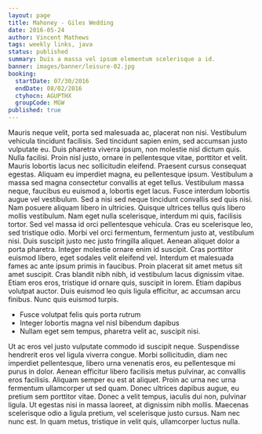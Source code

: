 ```yaml
---
layout: page
title: Mahoney - Giles Wedding
date: 2016-05-24
author: Vincent Mathews
tags: weekly links, java
status: published
summary: Duis a massa vel ipsum elementum scelerisque a id.
banner: images/banner/leisure-02.jpg
booking:
  startDate: 07/30/2016
  endDate: 08/02/2016
  ctyhocn: AGUPTHX
  groupCode: MGW
published: true
---
```

Mauris neque velit, porta sed malesuada ac, placerat non nisi. Vestibulum vehicula tincidunt facilisis. Sed tincidunt sapien enim, sed accumsan justo vulputate eu. Duis pharetra viverra ipsum, non molestie nisl dictum quis. Nulla facilisi. Proin nisl justo, ornare in pellentesque vitae, porttitor et velit. Mauris lobortis lacus nec sollicitudin eleifend. Praesent cursus consequat egestas. Aliquam eu imperdiet magna, eu pellentesque ipsum. Vestibulum a massa sed magna consectetur convallis at eget tellus. Vestibulum massa neque, faucibus eu euismod a, lobortis eget lacus. Fusce interdum lobortis augue vel vestibulum. Sed a nisi sed neque tincidunt convallis sed quis nisi. Nam posuere aliquam libero in ultricies. Quisque ultrices tellus quis libero mollis vestibulum. Nam eget nulla scelerisque, interdum mi quis, facilisis tortor.
Sed vel massa id orci pellentesque vehicula. Cras eu scelerisque leo, sed tristique odio. Morbi vel orci fermentum, fermentum justo at, vestibulum nisi. Duis suscipit justo nec justo fringilla aliquet. Aenean aliquet dolor a porta pharetra. Integer molestie ornare enim id suscipit. Cras porttitor euismod libero, eget sodales velit eleifend vel. Interdum et malesuada fames ac ante ipsum primis in faucibus. Proin placerat sit amet metus sit amet suscipit. Cras blandit nibh nibh, id vestibulum lacus dignissim vitae. Etiam eros eros, tristique id ornare quis, suscipit in lorem. Etiam dapibus volutpat auctor. Duis euismod leo quis ligula efficitur, ac accumsan arcu finibus. Nunc quis euismod turpis.

* Fusce volutpat felis quis porta rutrum
* Integer lobortis magna vel nisl bibendum dapibus
* Nullam eget sem tempus, pharetra velit ac, suscipit nisi.

Ut ac eros vel justo vulputate commodo id suscipit neque. Suspendisse hendrerit eros vel ligula viverra congue. Morbi sollicitudin, diam nec imperdiet pellentesque, libero urna venenatis eros, eu pellentesque mi purus in dolor. Aenean efficitur libero facilisis metus pulvinar, ac convallis eros facilisis. Aliquam semper eu est at aliquet. Proin ac urna nec urna fermentum ullamcorper ut sed quam. Donec ultrices dapibus augue, eu pretium sem porttitor vitae. Donec a velit tempus, iaculis dui non, pulvinar ligula. Ut egestas nisi in massa laoreet, at dignissim nibh mollis. Maecenas scelerisque odio a ligula pretium, vel scelerisque justo cursus. Nam nec nunc est. In quam metus, tristique in velit quis, ullamcorper luctus nulla.
